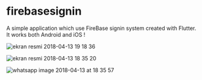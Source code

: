 # firebasesignin

A simple application which use FireBase signin system created with Flutter. It works both Android and iOS ! 

![ekran resmi 2018-04-13 19 18 36](https://user-images.githubusercontent.com/36307448/38746536-7b088550-3f50-11e8-8940-ef3c5450e724.png)

![ekran resmi 2018-04-13 18 35 20](https://user-images.githubusercontent.com/36307448/38746606-b156928c-3f50-11e8-8376-2212f1862b0f.png)

![whatsapp image 2018-04-13 at 18 35 57](https://user-images.githubusercontent.com/36307448/38746652-d1a94228-3f50-11e8-907a-9b556bc905ce.jpeg)
